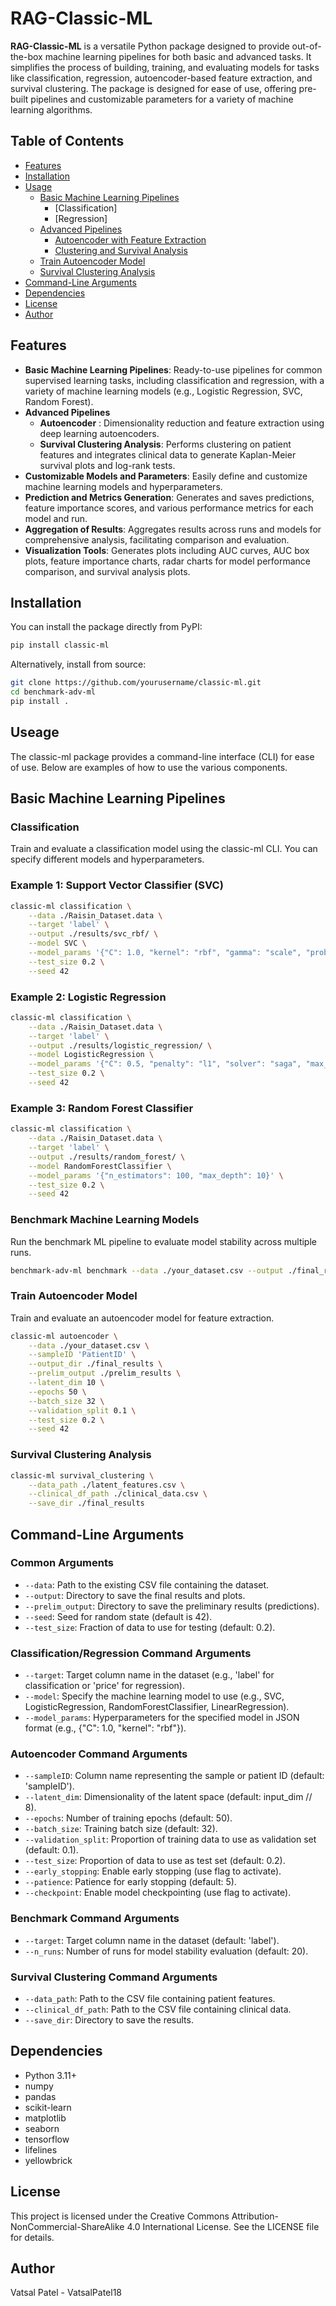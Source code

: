 # RAG-Classic-ML

**RAG-Classic-ML** is a versatile Python package designed to provide out-of-the-box machine learning pipelines for both basic and advanced tasks. It simplifies the process of building, training, and evaluating models for tasks like classification, regression, autoencoder-based feature extraction, and survival clustering. The package is designed for ease of use, offering pre-built pipelines and customizable parameters for a variety of machine learning algorithms.

## Table of Contents  

- [Features](#features)
- [Installation](#installation)
- [Usage](#usage)
  - [Basic Machine Learning Pipelines](#classic_ml)
    - [Classification]
    - [Regression]
  - [Advanced Pipelines](#classic_ml)
    - [Autoencoder with Feature Extraction](#train_autoencoder)
    - [Clustering and Survival Analysis](#Cluster)
  - [Train Autoencoder Model](#train-autoencoder-model)
  - [Survival Clustering Analysis](#survival-clustering-analysis)
- [Command-Line Arguments](#command-line-arguments)
- [Dependencies](#dependencies)
- [License](#license)
- [Author](#author)

## Features

- **Basic Machine Learning Pipelines**: Ready-to-use pipelines for common supervised learning tasks, including classification and regression, with a variety of machine learning models (e.g., Logistic Regression, SVC, Random Forest).
- **Advanced Pipelines**
  - **Autoencoder** : Dimensionality reduction and feature extraction using deep learning autoencoders.
  - **Survival Clustering Analysis**: Performs clustering on patient features and integrates clinical data to generate Kaplan-Meier survival plots and log-rank tests.
- **Customizable Models and Parameters**: Easily define and customize machine learning models and hyperparameters.
- **Prediction and Metrics Generation**: Generates and saves predictions, feature importance scores, and various performance metrics for each model and run.
- **Aggregation of Results**: Aggregates results across runs and models for comprehensive analysis, facilitating comparison and evaluation.
- **Visualization Tools**: Generates plots including AUC curves, AUC box plots, feature importance charts, radar charts for model performance comparison, and survival analysis plots.

## Installation

You can install the package directly from PyPI:

```bash
pip install classic-ml
```
Alternatively, install from source:

```bash
git clone https://github.com/yourusername/classic-ml.git
cd benchmark-adv-ml
pip install .
```

## Useage
The classic-ml package provides a command-line interface (CLI) for ease of use. Below are examples of how to use the various components.

## Basic Machine Learning Pipelines

### Classification
Train and evaluate a classification model using the classic-ml CLI. You can specify different models and hyperparameters.

### Example 1: Support Vector Classifier (SVC)

```bash
classic-ml classification \
    --data ./Raisin_Dataset.data \
    --target 'label' \
    --output ./results/svc_rbf/ \
    --model SVC \
    --model_params '{"C": 1.0, "kernel": "rbf", "gamma": "scale", "probability": true}' \
    --test_size 0.2 \
    --seed 42
```

### Example 2: Logistic Regression

```bash
classic-ml classification \
    --data ./Raisin_Dataset.data \
    --target 'label' \
    --output ./results/logistic_regression/ \
    --model LogisticRegression \
    --model_params '{"C": 0.5, "penalty": "l1", "solver": "saga", "max_iter": 1000, "class_weight": "balanced"}' \
    --test_size 0.2 \
    --seed 42

```

### Example 3: Random Forest Classifier

```bash
classic-ml classification \
    --data ./Raisin_Dataset.data \
    --target 'label' \
    --output ./results/random_forest/ \
    --model RandomForestClassifier \
    --model_params '{"n_estimators": 100, "max_depth": 10}' \
    --test_size 0.2 \
    --seed 42

```

### Benchmark Machine Learning Models
Run the benchmark ML pipeline to evaluate model stability across multiple runs.

```bash
benchmark-adv-ml benchmark --data ./your_dataset.csv --output ./final_results --prelim_output ./prelim_results --n_runs 10 --seed 42
```
### Train Autoencoder Model
Train and evaluate an autoencoder model for feature extraction.

```bash
classic-ml autoencoder \
    --data ./your_dataset.csv \
    --sampleID 'PatientID' \
    --output_dir ./final_results \
    --prelim_output ./prelim_results \
    --latent_dim 10 \
    --epochs 50 \
    --batch_size 32 \
    --validation_split 0.1 \
    --test_size 0.2 \
    --seed 42

```

### Survival Clustering Analysis
```bash
classic-ml survival_clustering \
    --data_path ./latent_features.csv \
    --clinical_df_path ./clinical_data.csv \
    --save_dir ./final_results

```

## Command-Line Arguments

### Common Arguments
- `--data`: Path to the existing CSV file containing the dataset.
- `--output`: Directory to save the final results and plots.
- `--prelim_output`: Directory to save the preliminary results (predictions).
- `--seed`: Seed for random state (default is 42).
- `--test_size`: Fraction of data to use for testing (default: 0.2).

### Classification/Regression Command Arguments

- `--target`:  Target column name in the dataset (e.g., 'label' for classification or 'price' for regression).
- `--model`:  Specify the machine learning model to use (e.g., SVC, LogisticRegression, RandomForestClassifier, LinearRegression).
- `--model_params`:  Hyperparameters for the specified model in JSON format (e.g., {"C": 1.0, "kernel": "rbf"}).

### Autoencoder Command Arguments

- `--sampleID`: Column name representing the sample or patient ID (default: 'sampleID').
- `--latent_dim`: Dimensionality of the latent space (default: input_dim // 8).
- `--epochs`: Number of training epochs (default: 50).
- `--batch_size`: Training batch size (default: 32).
- `--validation_split`: Proportion of training data to use as validation set (default: 0.1).
- `--test_size`: Proportion of data to use as test set (default: 0.2).
- `--early_stopping`: Enable early stopping (use flag to activate).
- `--patience`: Patience for early stopping (default: 5).
- `--checkpoint`: Enable model checkpointing (use flag to activate).


### Benchmark Command Arguments

- `--target`: Target column name in the dataset (default: 'label').
- `--n_runs`: Number of runs for model stability evaluation (default: 20).

### Survival Clustering Command Arguments

- `--data_path`: Path to the CSV file containing patient features.
- `--clinical_df_path`: Path to the CSV file containing clinical data.
- `--save_dir`: Directory to save the results.

## Dependencies

- Python 3.11+
- numpy
- pandas
- scikit-learn
- matplotlib
- seaborn
- tensorflow
- lifelines
- yellowbrick

## License 
This project is licensed under the Creative Commons Attribution-NonCommercial-ShareAlike 4.0 International License. See the LICENSE file for details.

## Author
Vatsal Patel - VatsalPatel18